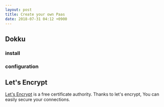 ```yaml
---
layout: post
title: Create your own Paas
date: 2018-07-31 04:12 +0900
---
```


## Dokku

### install

### configuration

## Let's Encrypt

[Let's Encrypt](https://letsencrypt.org/) is a free certificate authority.
Thanks to let's encrypt, You can easily secure your connections.
